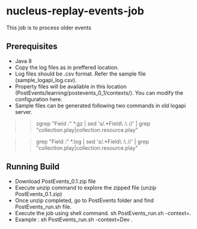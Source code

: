 # nucleus-replay-events-job
This job is to process older events
## Prerequisites

- Java 8
- Copy the log files as in preffered location. 
- Log files should be .csv format. Refer the sample file (sample_logapi_log.csv).
- Property files will be available in this location (PostEvents/learning/postevents_0_1/contexts/). You can modify the configuration here.
- Sample files can be generated following two commands in old logapi server.
>> zgrep "Field :" *.gz | sed 's/.*Field\ \:\ //' | grep "collection.play\|collection.resource.play"

>> grep "Field :" *.log | sed 's/.*Field\ \:\ //' | grep "collection.play\|collection.resource.play" 

## Running Build

- Download PostEvents_0.1.zip file
- Execute unzip command to explore the zipped file (unzip PostEvents_0.1.zip)
- Once unzip completed, go to PostEvents folder and find PostEvents_run.sh file.
- Execute the job using shell command. sh PostEvents_run.sh -context=<environment>.
- Example : sh PostEvents_run.sh -context=Dev .
